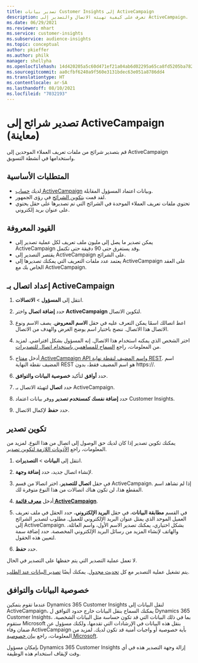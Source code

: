```yaml
---
title: تصدير بيانات Customer Insights إلى ActiveCampaign
description: تعرف على كيفية تهيئة الاتصال والتصدير إلى ActiveCampaign.
ms.date: 06/29/2021
ms.reviewer: mhart
ms.service: customer-insights
ms.subservice: audience-insights
ms.topic: conceptual
author: pkieffer
ms.author: philk
manager: shellyha
ms.openlocfilehash: 14d420205a5c60d471ef21a04ab6d02295a65ca8fd5205ba782a300703b06102
ms.sourcegitcommit: aa0cfbf6240a9f560e3131bdec63e051a8786dd4
ms.translationtype: HT
ms.contentlocale: ar-SA
ms.lasthandoff: 08/10/2021
ms.locfileid: "7032193"
---
```

# <a name="export-segments-to-activecampaign-preview"></a>تصدير شرائح إلى ActiveCampaign (معاينة)

قم بتصدير شرائح من ملفات تعريف العملاء الموحدين إلى ActiveCampaign واستخدامها في أنشطة التسويق.

## <a name="prerequisites"></a>المتطلبات الأساسية

-   لديك [حساب ActiveCampaign](https://www.activecampaign.com/) وبيانات اعتماد المسؤول المقابلة.
-   لقد قمت [بتكوين الشرائح](segments.md) في رؤى الجمهور.
-   تحتوي ملفات تعريف العملاء الموحدة في الشرائح التي تم تصديرها على حقل يحتوي على عنوان بريد إلكتروني.

## <a name="known-limitations"></a>القيود المعروفة

- يمكن تصدير ما يصل إلى مليون ملف تعريف لكل عملية تصدير إلى ActiveCampaign وقد يستغرق حتى 90 دقيقة حتى تكتمل.
- يقتصر التصدير إلى ActiveCampaign على الشرائح.
- يعتمد عدد ملفات التعريف التي يمكنك تصديرها إلى ActiveCampaign على العقد الخاص بك مع ActiveCampaign.

## <a name="set-up-connection-to-activecampaign"></a>إعداد اتصال بـ ActiveCampaign

1. انتقل إلى **المسؤول** > **الاتصالات**.

1. حدد **إضافة اتصال** واختر **ActiveCampaign** لتكوين الاتصال.

1. اعط اتصالك اسمًا يمكن التعرف عليه في حقل **الاسم المعروض**. يصف الاسم ونوع الاتصال هذا الاتصال. ننصح باختيار اسم يوضح الغرض والهدف من الاتصال.

1. اختر الشخص الذي يمكنه استخدام هذا الاتصال. إنه المسؤول بشكل افتراضي. لمزيد من المعلومات، راجع [السماح للمساهمين باستخدام اتصال للتصديرات](connections.md#allow-contributors-to-use-a-connection-for-exports).

1. أدخل [مفتاح ActiveCampaign API واسم المضيف لنقطة نهاية REST](https://help.activecampaign.com/hc/articles/207317590-Getting-started-with-the-API#how-to-obtain-your-activecampaign-api-url-and-key). اسم المضيف نقطة النهاية REST هو اسم المضيف فقط، بدون https://. 

1. حدد **أوافق** لتأكيد **خصوصية البيانات والتوافق‬**.

1. حدد **اتصال** لتهيئة الاتصال بـ ActiveCampaign.

1. حدد **إضافة نفسك كمستخدم تصدير** ووفر بيانات اعتماد Customer Insights.

1. حدد **حفظ** لإكمال الاتصال.

## <a name="configure-an-export"></a>تكوين تصدير

يمكنك تكوين تصدير إذا كان لديك حق الوصول إلى اتصال من هذا النوع. لمزيد من المعلومات، راجع [الأذونات اللازمة لتكوين تصدير](export-destinations.md#set-up-a-new-export).

1. انتقل إلى **البيانات** > **التصديرات**.

1. لإنشاء اتصال جديد، حدد **إضافة وجهة**.

1. في حقل **اتصال للتصدير**، اختر اتصالا من قسم ActiveCampaign. إذا لم تشاهد اسم المقطع هذا، لن تكون هناك اتصالات من هذا النوع متوفرة لك.

1. أدخل [**معرف قائمة ActiveCampaign**](https://help.activecampaign.com/hc/articles/360000030559-How-to-create-a-list-in-ActiveCampaign).    

3. في القسم **مطابقة البيانات**، في حقل **البريد الإلكتروني**، حدد الحقل في ملف تعريف العميل الموحد الذي يمثل عنوان البريد الإلكتروني للعميل. مطلوب لتصدير الشرائح إلى ActiveCampaign. بشكل اختياري، يمكنك تصدير الاسم الأول، واسم العائلة، والهاتف لإنشاء المزيد من رسائل البريد الإلكتروني المخصصة. حدد إضافة سمة لتعيين هذه الحقول.

1. حدد **حفظ**.

لا تعمل عملية التصدير التي يتم حفظها على التصدير في الحال.

يتم تشغيل عملية التصدير مع كل [تحديث مجدول](system.md#schedule-tab). يمكنك أيضًا [تصدير البيانات عند الطلب](export-destinations.md#run-exports-on-demand). 


## <a name="data-privacy-and-compliance"></a>خصوصية البيانات والتوافق

عندما تقوم بتمكين Dynamics 365 Customer Insights لنقل البيانات إلى ActiveCampaign، يمكنك السماح بنقل البيانات خارج حدود التوافق ل Dynamics 365 Customer Insights، بما في ذلك البيانات التي قد تكون حساسة مثل البيانات الشخصية. ستقوم Microsoft بنقل هذه البيانات في الإرشادات التي تقدمها، ولكنك مسؤول عن ضمان وفاء ActiveCampaign بأية خصوصية أو واجبات أمنية قد تكون لديك. لمزيد من المعلومات، راجع [بيان خصوصية Microsoft](https://go.microsoft.com/fwlink/?linkid=396732).

بإمكان مسؤول Dynamics 365 Customer Insights إزالة وجهة التصدير هذه في أي وقت لإيقاف استخدام هذه الوظيفة.
